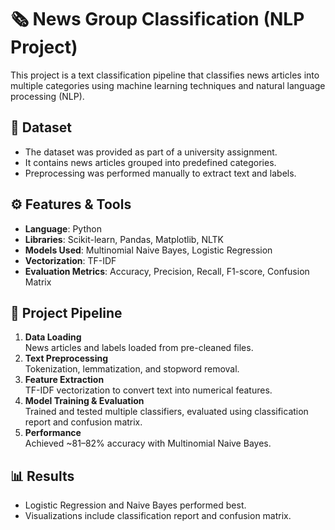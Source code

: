 # 🗞️ News Group Classification (NLP Project)

This project is a text classification pipeline that classifies news articles into multiple categories using machine learning techniques and natural language processing (NLP).

## 📁 Dataset
- The dataset was provided as part of a university assignment.
- It contains news articles grouped into predefined categories.
- Preprocessing was performed manually to extract text and labels.

## ⚙️ Features & Tools
- **Language**: Python
- **Libraries**: Scikit-learn, Pandas, Matplotlib, NLTK
- **Models Used**: Multinomial Naive Bayes, Logistic Regression
- **Vectorization**: TF-IDF
- **Evaluation Metrics**: Accuracy, Precision, Recall, F1-score, Confusion Matrix

## 🧠 Project Pipeline
1. **Data Loading**  
   News articles and labels loaded from pre-cleaned files.
2. **Text Preprocessing**  
   Tokenization, lemmatization, and stopword removal.
3. **Feature Extraction**  
   TF-IDF vectorization to convert text into numerical features.
4. **Model Training & Evaluation**  
   Trained and tested multiple classifiers, evaluated using classification report and confusion matrix.
5. **Performance**  
   Achieved ~81–82% accuracy with Multinomial Naive Bayes.

## 📊 Results
- Logistic Regression and Naive Bayes performed best.
- Visualizations include classification report and confusion matrix.
